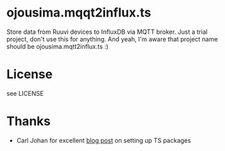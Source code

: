 # ojousima.mqqt2influx.ts
Store data from Ruuvi devices to InfluxDB via MQTT broker.
Just a trial project, don't use this for anything.
And yeah, I'm aware that project name should be ojousima.mqtt2influx.ts :)

# License
see LICENSE

# Thanks 
* Carl Johan for excellent [blog post](https://itnext.io/step-by-step-building-and-publishing-an-npm-typescript-package-44fe7164964c) on setting up TS packages
